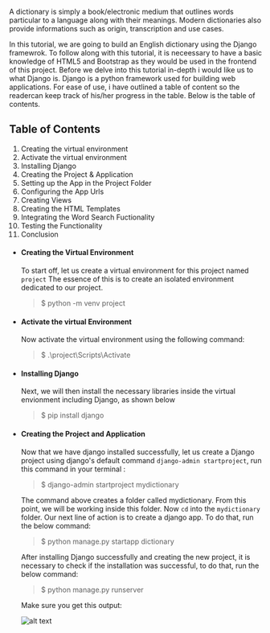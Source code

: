 A dictionary is simply a book/electronic medium that outlines words particular to a language along with their meanings. Modern dictionaries also provide informations such as origin, transcription and use cases.

In this tutorial, we are going to build an English dictionary using the Django framewrok. To follow along with this tutorial, it is neceessary to have a basic knowledge of HTML5 and Bootstrap as they would be used in the frontend of this project. Before we delve into this tutorial in-depth i would like us to what Django is. Django is a python framework used for building web applications. For ease of use, i have outlined a table of content so the readercan keep track of his/her progress in the table. Below is the table of contents.

## Table of Contents
1. Creating the virtual environment
2. Activate the virtual environment
3. Installing Django
4. Creating the Project & Application
5. Setting up the App in the Project Folder
6. Configuring the App Urls
7. Creating Views
8. Creating the HTML Templates
9. Integrating the Word Search Fuctionality
10. Testing the Functionality
11. Conclusion


- #### Creating the Virtual Environment
    To start off, let us create a virtual environment for this project named `project` The essence of this is to create an isolated environment dedicated to our project. 

    > $ python -m venv project

- #### Activate the virtual Environment
    Now activate the virtual environment using the following command:

    > $ .\project\Scripts\Activate

- #### Installing Django
    Next, we will then install the necessary libraries inside the virtual envionment including Django, as shown below

    > $ pip install django

- #### Creating the Project and Application
    Now that we have django installed successfully, let us create a Django project using django's default command `django-admin startproject`, run this command in your terminal :

    > $ django-admin startproject mydictionary

    The command above creates a folder called mydictionary. From this point, we will be working inside this folder. Now `cd` into the `mydictionary` folder. Our next line of action is to create a django app. To do that, run the below command:
    > $ python manage.py startapp dictionary

    After installing Django successfully and creating the new project, it is necessary to check if the installation was successful, to do that, run the below command:

    > $ python manage.py runserver

    Make sure you get this output:

    ![alt text](https://www.thepythoncode.com/media/articles/build-dictionary-app-with-django-and-pydictionary-api-python/python_manage.py_runserver.png)